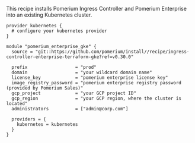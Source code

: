 This recipe installs Pomerium Ingress Controller and Pomerium Enterprise into an existing Kubernetes cluster.

```hcl
provider kubernetes {
  # configure your kubernetes provider
}

module "pomerium_enterprise_gke" {
  source = "git::https://github.com/pomerium/install//recipe/ingress-controller-enterprise-terraform-gke?ref=v0.30.0"

  prefix                  = "prod"
  domain                  = "your wildcard domain name"
  license_key             = "pomerium enterprise license key"
  image_registry_password = "pomerium enterprise registry password (provided by Pomerium Sales)"
  gcp_project             = "your GCP project ID"
  gcp_region              = "your GCP region, where the cluster is located"
  administrators          = ["admin@corp.com"]

  providers = {
    kubernetes = kubernetes
  }
}
```

